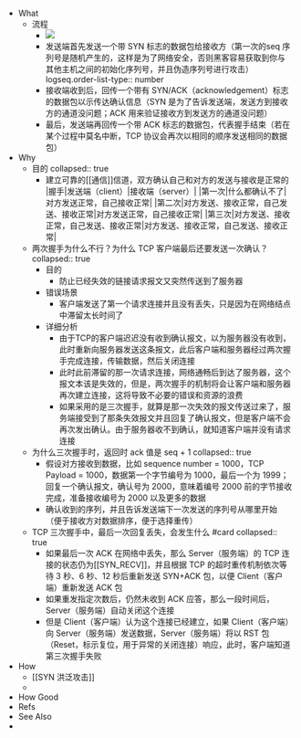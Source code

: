 - What
	- 流程
		- ![](https://pdai.tech/images/develop/network/dev-network-protocol-x1.png)
		- 发送端首先发送一个带 SYN 标志的数据包给接收方（第一次的seq 序列号是随机产生的，这样是为了网络安全，否则黑客容易获取到你与其他主机之间的初始化序列号，并且伪造序列号进行攻击）
		  logseq.order-list-type:: number
		- 接收端收到后，回传一个带有 SYN/ACK（acknowledgement）标志的数据包以示传达确认信息（SYN 是为了告诉发送端，发送方到接收方的通道没问题；ACK 用来验证接收方到发送方的通道没问题）
		- 最后，发送端再回传一个带 ACK 标志的数据包，代表握手结束（若在某个过程中莫名中断，TCP 协议会再次以相同的顺序发送相同的数据包）
- Why
	- 目的
	  collapsed:: true
		- 建立可靠的[[通信]]信道，双方确认自己和对方的发送与接收是正常的
		  |握手|发送端（client）|接收端（server）|
		  |第一次|什么都确认不了|对方发送正常，自己接收正常|
		  |第二次|对方发送、接收正常，自己发送、接收正常|对方发送正常，自己接收正常|
		  |第三次|对方发送、接收正常，自己发送、接收正常|对方发送、接收正常，自己发送、接收正常|
	- 两次握手为什么不行？为什么 TCP 客户端最后还要发送一次确认？
	  collapsed:: true
		- 目的
			- 防止已经失效的链接请求报文又突然传送到了服务器
		- 错误场景
			- 客户端发送了第一个请求连接并且没有丢失，只是因为在网络结点中滞留太长时间了
		- 详细分析
			- 由于TCP的客户端迟迟没有收到确认报文，以为服务器没有收到，此时重新向服务器发送这条报文，此后客户端和服务器经过两次握手完成连接，传输数据，然后关闭连接
			- 此时此前滞留的那一次请求连接，网络通畅后到达了服务器，这个报文本该是失效的，但是，两次握手的机制将会让客户端和服务器再次建立连接，这将导致不必要的错误和资源的浪费
			- 如果采用的是三次握手，就算是那一次失效的报文传送过来了，服务端接受到了那条失效报文并且回复了确认报文，但是客户端不会再次发出确认。由于服务器收不到确认，就知道客户端并没有请求连接
	- 为什么三次握手时，返回时 ack 值是 seq + 1
	  collapsed:: true
		- 假设对方接收到数据，比如 sequence number = 1000，TCP Payload = 1000，数据第一个字节编号为 1000，最后一个为 1999；回复一个确认报文，确认号为 2000，意味着编号 2000 前的字节接收完成，准备接收编号为 2000 以及更多的数据
		- 确认收到的序列，并且告诉发送端下一次发送的序列号从哪里开始（便于接收方对数据排序，便于选择重传）
	- TCP 三次握手中，最后一次回复丢失，会发生什么 #card
	  collapsed:: true
		- 如果最后一次 ACK 在网络中丢失，那么 Server（服务端）的 TCP 连接的状态仍为[[SYN_RECV]]，并且根据 TCP 的超时重传机制依次等待 3 秒、6 秒、12 秒后重新发送 SYN+ACK 包，以便 Client（客户端）重新发送 ACK 包
		- 如果重发指定次数后，仍然未收到 ACK 应答，那么一段时间后，Server（服务端）自动关闭这个连接
		- 但是 Client（客户端）认为这个连接已经建立，如果 Client（客户端）向 Server（服务端）发送数据，Server（服务端）将以 RST 包（Reset，标示复位，用于异常的关闭连接）响应，此时，客户端知道第三次握手失败
- How
	- [[SYN 洪泛攻击]]
	-
- How Good
- Refs
- See Also
-